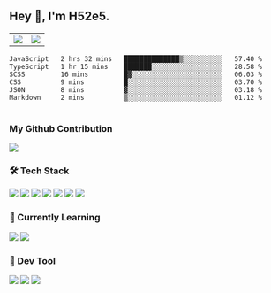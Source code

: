 ## Hey 👋, I'm H52e5.

<table>
<tr style="width: 100%">
  <td><img src="https://github-readme-stats.vercel.app/api/top-langs/?username=H52e5&layout=compact"></td> 
  <td><img src="https://github-readme-stats.vercel.app/api?username=H52e5&show_icons=true"/></td> 
 </tr>
</table>

<table>
<!--START_SECTION:waka-->

```text
JavaScript   2 hrs 32 mins   ██████████████▒░░░░░░░░░░   57.40 %
TypeScript   1 hr 15 mins    ███████░░░░░░░░░░░░░░░░░░   28.58 %
SCSS         16 mins         █▓░░░░░░░░░░░░░░░░░░░░░░░   06.03 %
CSS          9 mins          █░░░░░░░░░░░░░░░░░░░░░░░░   03.70 %
JSON         8 mins          ▓░░░░░░░░░░░░░░░░░░░░░░░░   03.18 %
Markdown     2 mins          ▒░░░░░░░░░░░░░░░░░░░░░░░░   01.12 %
```

<!--END_SECTION:waka-->
</table>

### My Github Contribution
![](https://cdn.jsdelivr.net/gh/h52e5/h52e5@main/img/github-contribution-grid-snake.svg)

### 🛠 Tech Stack

![](https://img.shields.io/badge/HTML5-black?style=flat&logo=html5)
![](https://img.shields.io/badge/CSS3-black?style=flat&logo=css3)
![](https://img.shields.io/badge/Javascript-black?style=flat&logo=javascript)
![](https://img.shields.io/badge/Vue-black?style=flat&logo=vuedotjs)
![](https://img.shields.io/badge/node.js-black?style=flat&logo=nodedotjs)
![](https://img.shields.io/badge/MangoDB-black?style=flat&logo=mongodb)
![](https://img.shields.io/badge/MySQL-black?style=flat&logo=mysql)

### 📖 Currently Learning

![](https://img.shields.io/badge/TypeScript-black?style=flat&logo=typescript)
![](https://img.shields.io/badge/React-black?style=flat&logo=react)

### 📏 Dev Tool

<!-- <img src="https://media.giphy.com/media/SWoSkN6DxTszqIKEqv/giphy.gif" align="right" height="275" /> -->
![](https://img.shields.io/badge/Editor-VSCode-blue?style=flat-square&logo=visual-studio-code&logoColor=blue)
![](https://img.shields.io/badge/IDE-WebStorm-orange?style=flat-square&logo=webstorm&logoColor=white)
![](https://img.shields.io/badge/API-Postman-blue?style=flat-square&logo=postman&logoColor=orange)
